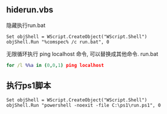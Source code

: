 ## hiderun.vbs
隐藏执行run.bat
```vbs
Set objShell = WScript.CreateObject("WScript.Shell")
objShell.Run "%comspec% /c run.bat", 0
```

无限循环执行 ping localhost 命令, 可以替换成其他命令.
run.bat
```cmd
for /l %%a in (0,0,1) ping localhost
```

## 执行ps1脚本
```vbs
Set objShell = WScript.CreateObject("WScript.Shell")
objShell.Run "powershell -noexit -file C:\ps1\run.ps1", 0
```
